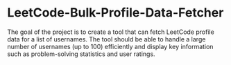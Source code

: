 # LeetCode-Bulk-Profile-Data-Fetcher
The goal of the project is to create a tool that can fetch LeetCode profile data for a list of usernames. The tool should be able to handle a large number of usernames (up to 100) efficiently and display key information such as problem-solving statistics and user ratings.
